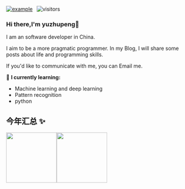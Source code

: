  

[![example](https://img.shields.io/badge/My%20Blog-ResetRan-brightgreen)](https://resetran.top) &ensp;![visitors](https://visitor-badge.laobi.icu/badge?page_id=ranchongzhi.ranchongzhi)

 
### Hi there,I'm yuzhupeng👋

I am an software developer in China.

I aim to be a more pragmatic programmer. In my Blog, I will share some posts about life and programming skills.

If you'd like to communicate with me, you can Email me.

🌱 **I currently learning:**

- Machine learning and deep learning
- Pattern recognition
- python



## 今年汇总 ✨

<img align="" height="137px" src="https://github-readme-stats.vercel.app/api?username=yuzhupeng&hide_title=true&hide_border=true&show_icons=true&include_all_commits=true&line_height=21&bg_color=0,EC6C6C,FFD479,FFFC79,73FA79&theme=graywhite&locale=cn" /><img align="" height="137px" src="https://github-readme-stats.vercel.app/api/top-langs/?username=yuzhupeng&hide_title=true&hide_border=true&layout=compact&bg_color=0,73FA79,73FDFF,D783FF&theme=graywhite&locale=cn" />
